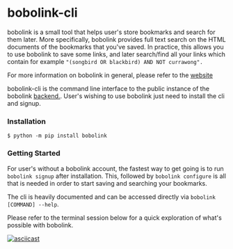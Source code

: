 # bobolink-cli

bobolink is a small tool that helps user's store bookmarks and search for them later.
More specifically, bobolink provides full text search on the HTML documents of the bookmarks that you've saved. In practice, this allows you to use bobolink to save some links, and later search/find all your links which contain for example 
`"(songbird OR blackbird) AND NOT currawong".`

For more information on bobolink in general, please refer to the [website](https://bobolink.me)

bobolink-cli is the command line interface to the public instance 
of the bobolink [backend.](https://github.com/jtanza/bobolink/). User's wishing to use bobolink just need to install the cli and signup. 

### Installation

```
$ python -m pip install bobolink
```

### Getting Started

For user's without a bobolink account, the fastest way to get going is to run
`bobolink signup` after installation. This, followed by `bobolink configure` is all that is needed in order to start saving and searching your bookmarks.

The cli is heavily documented and can be accessed directly via 
`bobolink [COMMAND] --help`. 

Please refer to the terminal session below for a quick exploration of what's possible with bobolink.

[![asciicast](https://asciinema.org/a/o1PdgoFQZrn9rn1kk3sdqRJjM.svg)](https://asciinema.org/a/o1PdgoFQZrn9rn1kk3sdqRJjM)
